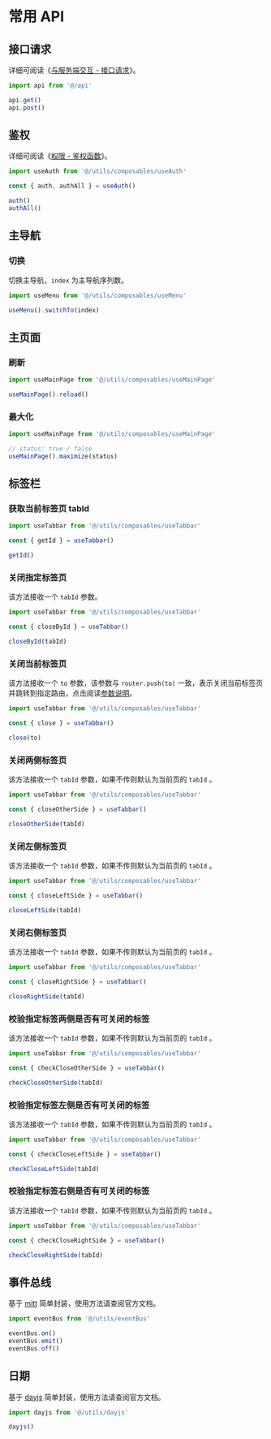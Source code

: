 # 常用 API

## 接口请求

详细可阅读《[与服务端交互 - 接口请求](axios#接口请求)》。

```ts
import api from '@/api'

api.get()
api.post()
```

## 鉴权

详细可阅读《[权限 - 鉴权函数](permission#鉴权函数)》。

```ts
import useAuth from '@/utils/composables/useAuth'

const { auth, authAll } = useAuth()

auth()
authAll()
```

## 主导航

### 切换

切换主导航，`index` 为主导航序列数。

```ts
import useMenu from '@/utils/composables/useMenu'

useMenu().switchTo(index)
```

## 主页面

### 刷新

```ts
import useMainPage from '@/utils/composables/useMainPage'

useMainPage().reload()
```

### 最大化 <sup class="pro-badge" />

```ts
import useMainPage from '@/utils/composables/useMainPage'

// status: true / false
useMainPage().maximize(status)
```

## 标签栏 <sup class="pro-badge" />

### 获取当前标签页 tabId

```ts
import useTabbar from '@/utils/composables/useTabbar'

const { getId } = useTabbar()

getId()
```

### 关闭指定标签页

该方法接收一个 `tabId` 参数。

```ts
import useTabbar from '@/utils/composables/useTabbar'

const { closeById } = useTabbar()

closeById(tabId)
```

### 关闭当前标签页

该方法接收一个 `to` 参数，该参数与 `router.push(to)` 一致，表示关闭当前标签页并跳转到指定路由，点击阅读[参数说明](https://next.router.vuejs.org/zh/api/#routelocationraw)。

```ts
import useTabbar from '@/utils/composables/useTabbar'

const { close } = useTabbar()

close(to)
```

### 关闭两侧标签页

该方法接收一个 `tabId` 参数，如果不传则默认为当前页的 `tabId` 。

```ts
import useTabbar from '@/utils/composables/useTabbar'

const { closeOtherSide } = useTabbar()

closeOtherSide(tabId)
```

### 关闭左侧标签页

该方法接收一个 `tabId` 参数，如果不传则默认为当前页的 `tabId` 。

```ts
import useTabbar from '@/utils/composables/useTabbar'

const { closeLeftSide } = useTabbar()

closeLeftSide(tabId)
```

### 关闭右侧标签页

该方法接收一个 `tabId` 参数，如果不传则默认为当前页的 `tabId` 。

```ts
import useTabbar from '@/utils/composables/useTabbar'

const { closeRightSide } = useTabbar()

closeRightSide(tabId)
```

### 校验指定标签两侧是否有可关闭的标签

该方法接收一个 `tabId` 参数，如果不传则默认为当前页的 `tabId` 。

```ts
import useTabbar from '@/utils/composables/useTabbar'

const { checkCloseOtherSide } = useTabbar()

checkCloseOtherSide(tabId)
```

### 校验指定标签左侧是否有可关闭的标签

该方法接收一个 `tabId` 参数，如果不传则默认为当前页的 `tabId` 。

```ts
import useTabbar from '@/utils/composables/useTabbar'

const { checkCloseLeftSide } = useTabbar()

checkCloseLeftSide(tabId)
```

### 校验指定标签右侧是否有可关闭的标签

该方法接收一个 `tabId` 参数，如果不传则默认为当前页的 `tabId` 。

```ts
import useTabbar from '@/utils/composables/useTabbar'

const { checkCloseRightSide } = useTabbar()

checkCloseRightSide(tabId)
```

## 事件总线

基于 [mitt](https://github.com/developit/mitt) 简单封装，使用方法请查阅官方文档。

```ts
import eventBus from '@/utils/eventBus'

eventBus.on()
eventBus.emit()
eventBus.off()
```

## 日期 <sup class="pro-badge" />

基于 [dayjs](https://day.js.org/zh-CN/) 简单封装，使用方法请查阅官方文档。

```ts
import dayjs from '@/utils/dayjs'

dayjs()
```